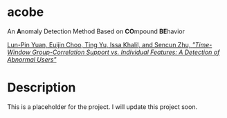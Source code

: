 # acobe

An **A**nomaly Detection Method Based on **CO**mpound **BE**havior

[Lun-Pin Yuan, Euijin Choo, Ting Yu, Issa Khalil, and Sencun Zhu, *"Time-Window Group-Correlation Support vs. Individual Features: A Detection of Abnormal Users"*](https://arxiv.org/abs/2012.13971)

# Description

<p> This is a placeholder for the project. I will update this project soon. </p>
